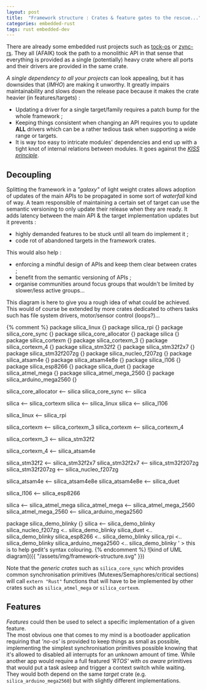 ```yaml
---
layout: post
title:  "Framework structure : Crates & feature gates to the rescue..."
categories: embedded-rust
tags: rust embedded-dev
---
```

There are already some embedded rust projects such as [tock-os](https://www.tockos.org) or [zync-rs](https://zinc.rs/). They all (AFAIK) took the path to a monolithic API in that sense that everything is provided as a single (potentially) heavy crate where all ports and their drivers are provided in the same crate.

*A single dependency to all your projects* can look appealing, but it has downsides that (*IMHO*) are making it unworthy. It greatly impairs maintainability and slows down the release pace because it makes the crate heavier (in features/targets) :
- Updating a driver for a single target/family requires a patch bump for the whole framework ;
- Keeping things consistent when changing an API requires you to update **ALL** drivers which can be a rather tedious task when supporting a wide range or targets.
- It is way too easy to intricate modules' dependencies and end up with a tight knot of internal relations between modules. It goes against the [*KISS principle*](https://en.wikipedia.org/wiki/KISS_principle).

## Decoupling

Splitting the framework in a *"galaxy"* of light weight crates allows adoption of updates of the main APIs to be propagated in some sort of *waterfall* kind of way. A team responsible of maintaining a certain set of target can use the semantic versioning to only update their release when they are ready. It adds latency between the main API & the target implementation updates but it prevents :
- highly demanded features to be stuck until all team do implement it ;
- code rot of abandoned targets in the framework crates.

This would also help :
- enforcing a mindful design of APIs and keep them clear between crates ;
- benefit from the semantic versioning of APIs ;
- organise communities around focus groups that wouldn't be limited by slower/less active groups...

This diagram is here to give you a rough idea of what could be achieved. This would of course be extended by more crates dedicated to others tasks such has file system drivers, motor/sensor control (loops?)...

{% comment %}
package silica_linux {}
package silica_rpi {}
package silica_core_sync {}
package silica_core_allocator {}
package silica {}
package silica_cortexm {}
package silica_cortexm_3 {}
package silica_cortexm_4 {}
package silica_stm32f2 {}
package silica_stm32f2x7 {}
package silica_stm32f207zg {}
package silica_nucleo_f207zg {}
package silica_atsam4e {}
package silica_atsam4e8e {}
package silica_l106 {}
package silica_esp8266 {}
package silica_duet {}
package silica_atmel_mega {}
package silica_atmel_mega_2560 {}
package silica_arduino_mega2560 {}


silica_core_allocator <-- silica
silica_core_sync <-- silica

silica <-- silica_cortexm
silica <-- silica_linux
silica <-- silica_l106

silica_linux <-- silica_rpi

silica_cortexm <-- silica_cortexm_3
silica_cortexm <-- silica_cortexm_4

silica_cortexm_3 <-- silica_stm32f2

silica_cortexm_4 <-- silica_atsam4e

silica_stm32f2 <-- silica_stm32f2x7
silica_stm32f2x7 <-- silica_stm32f207zg
silica_stm32f207zg <-- silica_nucleo_f207zg

silica_atsam4e <-- silica_atsam4e8e
silica_atsam4e8e <-- silica_duet

silica_l106 <-- silica_esp8266

silica <-- silica_atmel_mega
silica_atmel_mega <-- silica_atmel_mega_2560
silica_atmel_mega_2560 <-- silica_arduino_mega2560

package silica_demo_blinky {}
silica <-- silica_demo_blinky
silica_nucleo_f207zg <.. silica_demo_blinky
silica_duet <.. silica_demo_blinky
silica_esp8266 <.. silica_demo_blinky
silica_rpi <.. silica_demo_blinky
silica_arduino_mega2560 <.. silica_demo_blinky
' > this is to help gedit's syntax colouring.
{% endcomment %}
![kind of UML diagram]({{ "/assets/img/framework-structure.svg" }})

Note that the *generic crates* such as `silica_core_sync` which provides common synchronisation primitives (Mutexes/Semaphores/critical sections) will call `extern "Rust"` functions that will have to be implemented by other crates such as `silica_atmel_mega` or `silica_cortexm`.

## Features

*Features* could then be used to select a specific implementation of a given feature.  
The most obvious one that comes to my mind is a bootloader application requiring that *'no-os'* is provided to keep things as small as possible, implementing the simplest synchronisation primitives possible knowing that it's allowed to disabled all interrupts for an unknown amount of time. While another app would require a full featured *'RTOS'* with *os aware* primitives that would put a task asleep and trigger a context switch while waiting. They would both depend on the same *target* crate (e.g. `silica_arduino_mega2560`) but with slightly different implementations.

